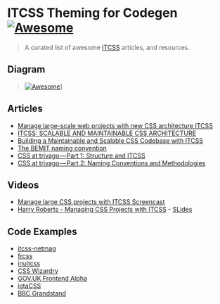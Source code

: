# ITCSS Theming for Codegen [![Awesome](https://cdn.rawgit.com/sindresorhus/awesome/d7305f38d29fed78fa85652e3a63e154dd8e8829/media/badge.svg)](https://github.com/sindresorhus/awesome)

> A curated list of awesome [ITCSS](http://itcss.io/) articles, and resources.

## Diagram 

> [![Awesome](https://i.imgur.com/NTYt2ab.png)](https://github.com/sindresorhus/awesome)]

## Articles

- [Manage large-scale web projects with new CSS architecture ITCSS](http://www.creativebloq.com/web-design/manage-large-scale-web-projects-new-css-architecture-itcss-41514731)
- [ITCSS: SCALABLE AND MAINTAINABLE CSS ARCHITECTURE](https://www.xfive.co/blog/itcss-scalable-maintainable-css-architecture/)
- [Building a Maintainable and Scalable CSS Codebase with ITCSS](https://medium.okgrow.com/building-a-maintainable-and-scalable-css-codebase-with-itcss-ceda5b2f495b#.m6l7sx48c)
- [The BEMIT naming convention](http://www.jamesturneronline.net/blog/bemit-naming-convention.html)
- [CSS at trivago — Part 1: Structure and ITCSS](https://medium.com/@pistenprinz/css-at-trivago-part-1-structure-and-itcss-52f63ed557ca#.abr0loev4)
- [CSS at trivago — Part 2: Naming Conventions and Methodologies](https://medium.com/@pistenprinz/css-at-trivago-part-2-naming-conventions-and-methodologies-d51b445a3a39)

## Videos

- [Manage large CSS projects with ITCSS Screencast](https://www.youtube.com/watch?v=hz76JIU_xB0)
- [Harry Roberts - Managing CSS Projects with ITCSS](https://www.youtube.com/watch?v=1OKZOV-iLj4) - [SLides](https://speakerdeck.com/dafed/managing-css-projects-with-itcss)

## Code Examples

- [itcss-netmag](https://github.com/itcss/itcss-netmag)
- [frcss](https://github.com/csswizardry/frcss)
- [inuitcss](https://github.com/inuitcss/inuitcss)
- [CSS Wizardry](https://github.com/csswizardry/csswizardry.github.com/tree/master/css)
- [GOV.UK Frontend Alpha](https://github.com/alphagov/govuk_frontend_alpha/tree/master/app/assets/scss)
- [iotaCSS](https://www.iotacss.com/)
- [BBC Grandstand](https://github.com/bbc/grandstand)




